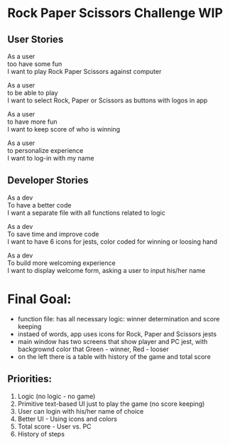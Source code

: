 # Rock Paper Scissors Challenge WIP

## User Stories

As a user  
too have some fun  
I want to play Rock Paper Scissors against computer

As a user  
to be able to play  
I want to select Rock, Paper or Scissors as buttons with logos in app

As a user  
to have more fun  
I want to keep score of who is winning

As a user  
to personalize experience  
I want to log-in with my name

## Developer Stories

As a dev  
To have a better code  
I want a separate file with all functions related to logic  

As a dev  
To save time and improve code  
I want to have 6 icons for jests, color coded for winning or loosing hand

As a dev  
To build more welcoming experience  
I want to display welcome form, asking a user to input his/her name

# Final Goal:
- function file: has all necessary logic: winner determination and score keeping
- instaed of words, app uses icons for Rock, Paper and Scissors jests
- main window has two screens that show player and PC jest, with backgrownd color that Green - winner, Red - looser
- on the left there is a table with history of the game and total score

## Priorities:
1) Logic (no logic - no game)
2) Primitive text-based UI just to play the game (no score keeping)
3) User can login with his/her name of choice
3) Better UI - Using icons and colors
4) Total score - User vs. PC
5) History of steps